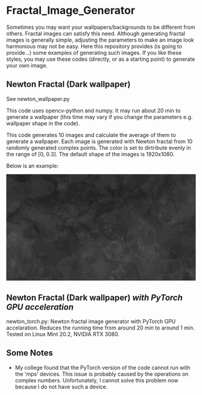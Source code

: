# Fractal_Image_Generator

Sometimes you may want your wallpapers/backgrounds to be different from others. Fractal images can satisfy this need. Although generating fractal images is generally simple, adjusting the parameters to make an image look harmonious may not be easy. Here this repository provides (is going to provide...) some examples of generating such images. If you like these styles, you may use these codes (directly, or as a starting point) to generate your own image.

## Newton Fractal (Dark wallpaper)
See newton_wallpaper.py

This code uses opencv-python and numpy. It may run about 20 min to generate a wallpaper (this time may vary if you change the parameters e.g. wallpaper shape in the code).

This code generates 10 images and calculate the average of them to generate a wallpaper. Each image is generated with Newton fractal from 10 randomly generated complex points. The color is set to dirtribute evenly in the range of [0, 0.3]. The default shape of the images is 1920x1080.

Below is an example:

![example image](./newton_example.png)

## Newton Fractal (Dark wallpaper) *with PyTorch GPU acceleration*
newton_torch.py: Newton fractal image generator with PyTorch GPU accelaration.
Reduces the running time from around 20 min to around 1 min. Tested on Linux Mint 20.2, NVIDIA RTX 3080.

## Some Notes
* My college found that the PyTorch version of the code cannot run with the 'mps' devices. This issue is probably caused by the operations on complex numbers. Unfortunately, I cannot solve this problem now because I do not have such a device.
